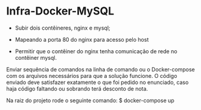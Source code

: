 # Infra-Docker-MySQL


- Subir dois contêineres, nginx e mysql;

- Mapeando a porta 80 do nginx para acesso pelo host 

- Permitir que o contêiner do nginx tenha comunicação de rede no contêiner mysql. 

Enviar sequência de comandos na linha de comando ou o Docker-compose com os arquivos necessários para que a solução funcione. 
O código enviado deve satisfazer exatamente o que foi pedido no enunciado, caso haja código faltando ou sobrando terá desconto de nota.


Na raiz do projeto rode o seguinte comando: 
$ docker-compose up
